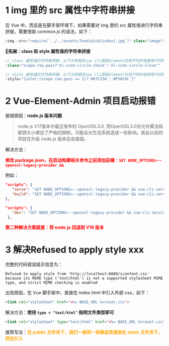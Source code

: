 # 1 img 里的 src 属性中字符串拼接

在 Vue 中，而且是在脚手架环境下，如果需要对 img 里的 src 属性值进行字符串拼接，需要借助 common.js 的语法，如下：

```js
<img :src="require(`../../assets/food/pic${index}.jpg`)" class="image">
```

:herb:**拓展：class 和 style 属性值的字符串拼接**

```js
// class 属性值的字符串拼接，以下示例是在vue cli搭配element实现不同的值更换不同的图标
:class="scope.row.pass?'el-icon-circle-check':'el-icon-circle-close'"

// style 属性值的字符串拼接，以下示例是在vue cli搭配element实现不同的值使用不同的颜色
:style="{color:(scope.row.pass == 1)?'#67C23A':'#F56C6C'}"
```



# 2 Vue-Element-Admin 项目启动报错

报错原因：**node.js 版本问题**

>node.js V17版本中最近发布的 OpenSSL3.0, 而OpenSSL3.0对允许算法和密钥大小增加了严格的限制，可能会对生态系统造成一些影响。故此以前的项目在升级 node.js 版本后会报错。

解决方法：

<strong style="color:red">修改 package.json，在启动构建相关命令之前添加前缀：`SET NODE_OPTIONS=--openssl-legacy-provider &&`</strong>

例如：

```json
"scripts": {
   "serve": "SET NODE_OPTIONS=--openssl-legacy-provider && vue-cli-service serve",
   "build": "SET NODE_OPTIONS=--openssl-legacy-provider && vue-cli-service build"
},
```

```json
"scripts": {
   "dev": "SET NODE_OPTIONS=--openssl-legacy-provider && vue-cli-service serve",
 },
```



<strong style="color:red">第二种解决方案就是：将 node.js 回退到 V16 版本</strong>



# 3 解决Refused to apply style xxx 

完整的代码错误提示信息为：

```
Refused to apply style from 'http://localhost:8080/iconfont.css' because its MIME type ('text/html') is not a supported stylesheet MIME type, and strict MIME checking is enabled
```

出现原因，在 Vue 脚手架中，直接在 index.html 中引入外部 css，如下：

```html
<link rel="stylesheet" href="<%= BASE_URL %>reset.css">
```

解决方法：**使用 `type = "text/html"` 指明文件类型即可**

```html
<link rel="stylesheet" type="text/html" href="<%= BASE_URL %>reset.css">
```

推荐写法：<strong style="color:orange">在 public 文件夹下，我们一般将一些静态资源放在 static 文件夹下，然后引入</strong>

